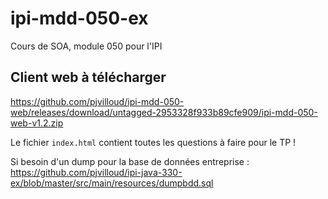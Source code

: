 # ipi-mdd-050-ex
Cours de SOA, module 050 pour l'IPI

## Client web à télécharger

https://github.com/pjvilloud/ipi-mdd-050-web/releases/download/untagged-2953328f933b89cfe909/ipi-mdd-050-web-v1.2.zip

Le fichier `index.html` contient toutes les questions à faire pour le TP !

Si besoin d'un dump pour la base de données entreprise : 
https://github.com/pjvilloud/ipi-java-330-ex/blob/master/src/main/resources/dumpbdd.sql
